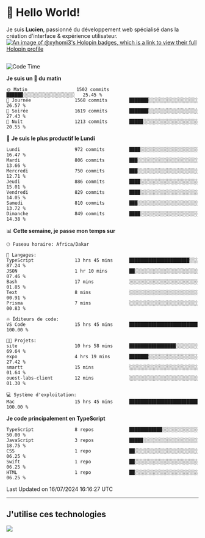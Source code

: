 # 👋 Hello World!

Je suis **Lucien**, passionné du développement web spécialisé dans la création d'interface & expérience utilisateur.
[![An image of @xyhomi3's Holopin badges, which is a link to view their full Holopin profile](https://holopin.me/xyhomi3)](https://holopin.io/@xyhomi3)

##

<!--START_SECTION:waka-->
![Code Time](http://img.shields.io/badge/Code%20Time-1%2C524%20hrs%2023%20mins-blue)

**Je suis un 🐤 du matin** 

```text
🌞 Matin                  1502 commits        ██████░░░░░░░░░░░░░░░░░░░   25.45 % 
🌆 Journée                1568 commits        ███████░░░░░░░░░░░░░░░░░░   26.57 % 
🌃 Soirée                 1619 commits        ███████░░░░░░░░░░░░░░░░░░   27.43 % 
🌙 Nuit                   1213 commits        █████░░░░░░░░░░░░░░░░░░░░   20.55 % 
```
📅 **Je suis le plus productif le Lundi** 

```text
Lundi                    972 commits         ████░░░░░░░░░░░░░░░░░░░░░   16.47 % 
Mardi                    806 commits         ███░░░░░░░░░░░░░░░░░░░░░░   13.66 % 
Mercredi                 750 commits         ███░░░░░░░░░░░░░░░░░░░░░░   12.71 % 
Jeudi                    886 commits         ████░░░░░░░░░░░░░░░░░░░░░   15.01 % 
Vendredi                 829 commits         ████░░░░░░░░░░░░░░░░░░░░░   14.05 % 
Samedi                   810 commits         ███░░░░░░░░░░░░░░░░░░░░░░   13.72 % 
Dimanche                 849 commits         ████░░░░░░░░░░░░░░░░░░░░░   14.38 % 
```


📊 **Cette semaine, je passe mon temps sur** 

```text
🕑︎ Fuseau horaire: Africa/Dakar

💬 Langages: 
TypeScript               13 hrs 45 mins      ██████████████████████░░░   87.24 % 
JSON                     1 hr 10 mins        ██░░░░░░░░░░░░░░░░░░░░░░░   07.46 % 
Bash                     17 mins             ░░░░░░░░░░░░░░░░░░░░░░░░░   01.85 % 
Text                     8 mins              ░░░░░░░░░░░░░░░░░░░░░░░░░   00.91 % 
Prisma                   7 mins              ░░░░░░░░░░░░░░░░░░░░░░░░░   00.83 % 

🔥 Éditeurs de code: 
VS Code                  15 hrs 45 mins      █████████████████████████   100.00 % 

🐱‍💻 Projets: 
site                     10 hrs 58 mins      █████████████████░░░░░░░░   69.64 % 
expo                     4 hrs 19 mins       ███████░░░░░░░░░░░░░░░░░░   27.42 % 
smartt                   15 mins             ░░░░░░░░░░░░░░░░░░░░░░░░░   01.64 % 
ouest-labs-client        12 mins             ░░░░░░░░░░░░░░░░░░░░░░░░░   01.30 % 

💻 Système d'exploitation: 
Mac                      15 hrs 45 mins      █████████████████████████   100.00 % 
```

**Je code principalement en TypeScript** 

```text
TypeScript               8 repos             ████████████░░░░░░░░░░░░░   50.00 % 
JavaScript               3 repos             █████░░░░░░░░░░░░░░░░░░░░   18.75 % 
CSS                      1 repo              ██░░░░░░░░░░░░░░░░░░░░░░░   06.25 % 
Swift                    1 repo              ██░░░░░░░░░░░░░░░░░░░░░░░   06.25 % 
HTML                     1 repo              ██░░░░░░░░░░░░░░░░░░░░░░░   06.25 % 
```




 Last Updated on 16/07/2024 16:16:27 UTC
<!--END_SECTION:waka-->
---

## J'utilise ces technologies

<p align="left">
  <a href="https://skillicons.dev">
    <img src="https://skillicons.dev/icons?i=ts,js,md,scss,tailwind,react,docker,express,astro,vite,nextjs,vercel,figma,ableton" />
  </a>
</p>

